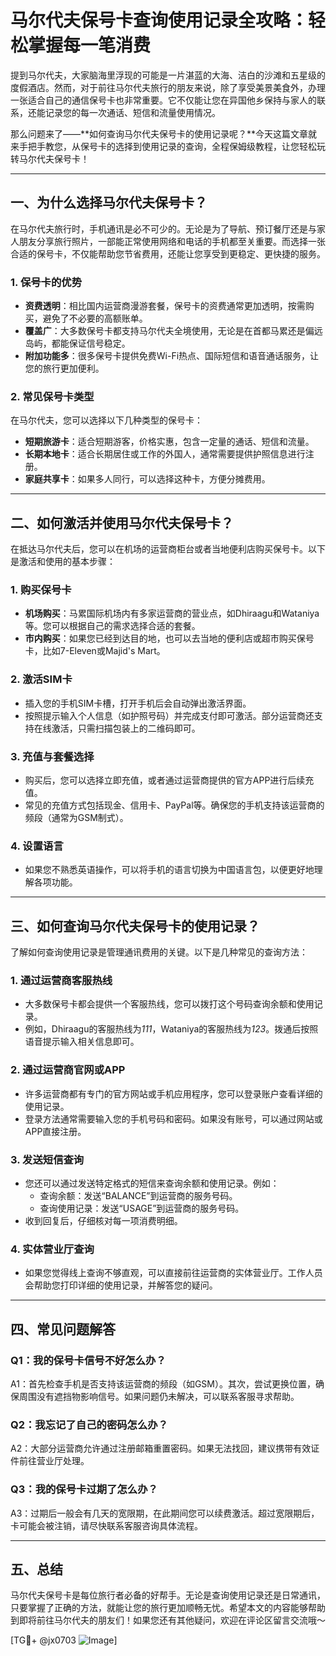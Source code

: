 # 马尔代夫保号卡查询使用记录全攻略：轻松掌握每一笔消费

提到马尔代夫，大家脑海里浮现的可能是一片湛蓝的大海、洁白的沙滩和五星级的度假酒店。然而，对于前往马尔代夫旅行的朋友来说，除了享受美景美食外，办理一张适合自己的通信保号卡也非常重要。它不仅能让您在异国他乡保持与家人的联系，还能记录您的每一次通话、短信和流量使用情况。

那么问题来了——**如何查询马尔代夫保号卡的使用记录呢？**今天这篇文章就来手把手教您，从保号卡的选择到使用记录的查询，全程保姆级教程，让您轻松玩转马尔代夫保号卡！

---

## 一、为什么选择马尔代夫保号卡？

在马尔代夫旅行时，手机通讯是必不可少的。无论是为了导航、预订餐厅还是与家人朋友分享旅行照片，一部能正常使用网络和电话的手机都至关重要。而选择一张合适的保号卡，不仅能帮助您节省费用，还能让您享受到更稳定、更快捷的服务。

### 1. **保号卡的优势**
- **资费透明**：相比国内运营商漫游套餐，保号卡的资费通常更加透明，按需购买，避免了不必要的高额账单。
- **覆盖广**：大多数保号卡都支持马尔代夫全境使用，无论是在首都马累还是偏远岛屿，都能保证信号稳定。
- **附加功能多**：很多保号卡提供免费Wi-Fi热点、国际短信和语音通话服务，让您的旅行更加便利。

### 2. **常见保号卡类型**
在马尔代夫，您可以选择以下几种类型的保号卡：
- **短期旅游卡**：适合短期游客，价格实惠，包含一定量的通话、短信和流量。
- **长期本地卡**：适合长期居住或工作的外国人，通常需要提供护照信息进行注册。
- **家庭共享卡**：如果多人同行，可以选择这种卡，方便分摊费用。

---

## 二、如何激活并使用马尔代夫保号卡？

在抵达马尔代夫后，您可以在机场的运营商柜台或者当地便利店购买保号卡。以下是激活和使用的基本步骤：

### 1. **购买保号卡**
- **机场购买**：马累国际机场内有多家运营商的营业点，如Dhiraagu和Wataniya等。您可以根据自己的需求选择合适的套餐。
- **市内购买**：如果您已经到达目的地，也可以去当地的便利店或超市购买保号卡，比如7-Eleven或Majid's Mart。

### 2. **激活SIM卡**
- 插入您的手机SIM卡槽，打开手机后会自动弹出激活界面。
- 按照提示输入个人信息（如护照号码）并完成支付即可激活。部分运营商还支持在线激活，只需扫描包装上的二维码即可。

### 3. **充值与套餐选择**
- 购买后，您可以选择立即充值，或者通过运营商提供的官方APP进行后续充值。
- 常见的充值方式包括现金、信用卡、PayPal等。确保您的手机支持该运营商的频段（通常为GSM制式）。

### 4. **设置语言**
- 如果您不熟悉英语操作，可以将手机的语言切换为中国语言包，以便更好地理解各项功能。

---

## 三、如何查询马尔代夫保号卡的使用记录？

了解如何查询使用记录是管理通讯费用的关键。以下是几种常见的查询方法：

### 1. **通过运营商客服热线**
- 大多数保号卡都会提供一个客服热线，您可以拨打这个号码查询余额和使用记录。
- 例如，Dhiraagu的客服热线为*111*，Wataniya的客服热线为*123*。拨通后按照语音提示输入相关信息即可。

### 2. **通过运营商官网或APP**
- 许多运营商都有专门的官方网站或手机应用程序，您可以登录账户查看详细的使用记录。
- 登录方法通常需要输入您的手机号码和密码。如果没有账号，可以通过网站或APP直接注册。

### 3. **发送短信查询**
- 您还可以通过发送特定格式的短信来查询余额和使用记录。例如：
  - 查询余额：发送“BALANCE”到运营商的服务号码。
  - 查询使用记录：发送“USAGE”到运营商的服务号码。
- 收到回复后，仔细核对每一项消费明细。

### 4. **实体营业厅查询**
- 如果您觉得线上查询不够直观，可以直接前往运营商的实体营业厅。工作人员会帮助您打印详细的使用记录，并解答您的疑问。

---

## 四、常见问题解答

### Q1：我的保号卡信号不好怎么办？
A1：首先检查手机是否支持该运营商的频段（如GSM）。其次，尝试更换位置，确保周围没有遮挡物影响信号。如果问题仍未解决，可以联系客服寻求帮助。

### Q2：我忘记了自己的密码怎么办？
A2：大部分运营商允许通过注册邮箱重置密码。如果无法找回，建议携带有效证件前往营业厅处理。

### Q3：我的保号卡过期了怎么办？
A3：过期后一般会有几天的宽限期，在此期间您可以续费激活。超过宽限期后，卡可能会被注销，请尽快联系客服咨询具体流程。

---

## 五、总结

马尔代夫保号卡是每位旅行者必备的好帮手。无论是查询使用记录还是日常通讯，只要掌握了正确的方法，就能让您的旅行更加顺畅无忧。希望本文的内容能够帮助到即将前往马尔代夫的朋友们！如果您还有其他疑问，欢迎在评论区留言交流哦～

[TG💪+ @jx0703 ![Image](https://github.com/user-attachments/assets/dbca1d08-cadb-493c-b0ec-ad6f7a83f270)]